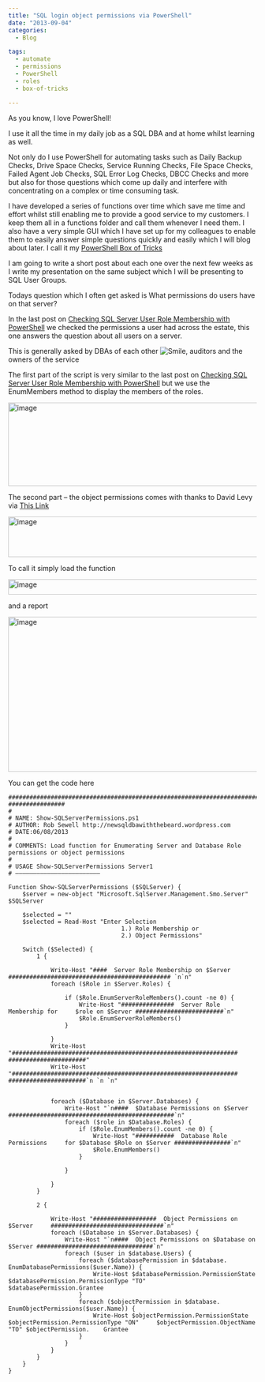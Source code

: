 ```yaml
---
title: "SQL login object permissions via PowerShell"
date: "2013-09-04" 
categories:
  - Blog

tags:
  - automate
  - permissions
  - PowerShell
  - roles
  - box-of-tricks

---
```

<P>As you know, I love PowerShell!</P>
<P>I use it all the time in my daily job as a SQL DBA and at home whilst learning as well.</P>
<P>Not only do I use PowerShell for automating tasks such as Daily Backup Checks, Drive Space Checks, Service Running Checks, File Space Checks, Failed Agent Job Checks, SQL Error Log Checks, DBCC Checks and more but also for those questions which come up daily and interfere with concentrating on a complex or time consuming task.</P>
<P>I have developed a series of functions over time which save me time and effort whilst still enabling me to provide a good service to my customers. I keep them all in a functions folder and call them whenever I need them. I also have a very simple GUI which I have set up for my colleagues to enable them to easily answer simple questions quickly and easily which I will blog about later. I call it my <A href="https://blog.robsewell.com/tags/#box-of-tricks" rel=noopener target=_blank>PowerShell Box of Tricks</A></P>
<P>I am going to write a short post about each one over the next few weeks as I write my presentation on the same subject which I will be presenting to SQL User Groups.</P>
<P>Todays question which I often get asked is What permissions do users have on that server?</P>
<P>In the last post on <A href="https://blog.robsewell.com/?p=114" rel=noopener target=_blank>Checking SQL Server User Role Membership with PowerShell</A> we checked the permissions a user had across the estate, this one answers the question about all users on a server.</P>
<P>This is generally asked by DBAs of each other <IMG class="wlEmoticon wlEmoticon-smile" style="BORDER-TOP-STYLE: none; BORDER-LEFT-STYLE: none; BORDER-BOTTOM-STYLE: none; BORDER-RIGHT-STYLE: none" alt=Smile src="https://i0.wp.com/sqldbawithabeard.com/wp-content/uploads/2013/09/wlemoticon-smile.png?w=630" data-recalc-dims="1">, auditors and the owners of the service</P>
<P>The first part of the script is very similar to the last post on <A href="https://blog.robsewell.com/?p=114" rel=noopener target=_blank>Checking SQL Server User Role Membership with PowerShell</A> but we use the EnumMembers method to display the members of the roles.</P>
<P><A href="https://i0.wp.com/sqldbawithabeard.com/wp-content/uploads/2013/09/image15.png"><IMG title=image style="BORDER-LEFT-WIDTH: 0px; BORDER-RIGHT-WIDTH: 0px; BACKGROUND-IMAGE: none; BORDER-BOTTOM-WIDTH: 0px; PADDING-TOP: 0px; PADDING-LEFT: 0px; DISPLAY: inline; PADDING-RIGHT: 0px; BORDER-TOP-WIDTH: 0px" border=0 alt=image src="https://i0.wp.com/sqldbawithabeard.com/wp-content/uploads/2013/09/image_thumb15.png?resize=630%2C169" width=630 height=169 data-recalc-dims="1" loading="lazy"></A></P>
<P>The second part – the object permissions comes with thanks to David Levy via <A href="http://adventuresinsql.com/2009/12/script-individual-user-rights-in-a-database-with-powershell/" rel=noopener target=_blank>This Link</A></P>
<P><A href="https://i0.wp.com/sqldbawithabeard.com/wp-content/uploads/2013/09/image16.png"><IMG title=image style="BORDER-LEFT-WIDTH: 0px; BORDER-RIGHT-WIDTH: 0px; BACKGROUND-IMAGE: none; BORDER-BOTTOM-WIDTH: 0px; PADDING-TOP: 0px; PADDING-LEFT: 0px; DISPLAY: inline; PADDING-RIGHT: 0px; BORDER-TOP-WIDTH: 0px" border=0 alt=image src="https://i0.wp.com/sqldbawithabeard.com/wp-content/uploads/2013/09/image_thumb16.png?resize=630%2C82" width=630 height=82 data-recalc-dims="1" loading="lazy"></A></P>
<P>To call it simply load the function</P>
<P><A href="https://i1.wp.com/sqldbawithabeard.com/wp-content/uploads/2013/09/image23.png"><IMG title=image style="BORDER-LEFT-WIDTH: 0px; BORDER-RIGHT-WIDTH: 0px; BACKGROUND-IMAGE: none; BORDER-BOTTOM-WIDTH: 0px; PADDING-TOP: 0px; PADDING-LEFT: 0px; DISPLAY: inline; PADDING-RIGHT: 0px; BORDER-TOP-WIDTH: 0px" border=0 alt=image src="https://i0.wp.com/sqldbawithabeard.com/wp-content/uploads/2013/09/image_thumb23.png?resize=540%2C31" width=540 height=31 data-recalc-dims="1" loading="lazy"></A></P>
<P>and a report</P>
<P><A href="https://i0.wp.com/sqldbawithabeard.com/wp-content/uploads/2013/09/image24.png"><IMG title=image style="BORDER-LEFT-WIDTH: 0px; BORDER-RIGHT-WIDTH: 0px; BACKGROUND-IMAGE: none; BORDER-BOTTOM-WIDTH: 0px; PADDING-TOP: 0px; PADDING-LEFT: 0px; DISPLAY: inline; PADDING-RIGHT: 0px; BORDER-TOP-WIDTH: 0px" border=0 alt=image src="https://i2.wp.com/sqldbawithabeard.com/wp-content/uploads/2013/09/image_thumb24.png?resize=630%2C314" width=630 height=314 data-recalc-dims="1" loading="lazy"></A></P>
<P>You can get the code here</P>


    #############################################################################    ################
    #
    # NAME: Show-SQLServerPermissions.ps1
    # AUTHOR: Rob Sewell http://newsqldbawiththebeard.wordpress.com
    # DATE:06/08/2013
    #
    # COMMENTS: Load function for Enumerating Server and Database Role     permissions or object permissions
    #
    # USAGE Show-SQLServerPermissions Server1
    # ————————————————————————
    
    Function Show-SQLServerPermissions ($SQLServer) {
        $server = new-object "Microsoft.SqlServer.Management.Smo.Server"     $SQLServer
    
        $selected = "" 
        $selected = Read-Host "Enter Selection 
                                    1.) Role Membership or 
                                    2.) Object Permissions"
        
        Switch ($Selected) {
            1 {
        
                Write-Host "####  Server Role Membership on $Server     ############################################## `n`n"
                foreach ($Role in $Server.Roles) {
                                    
                    if ($Role.EnumServerRoleMembers().count -ne 0) {
                        Write-Host "###############  Server Role Membership for     $role on $Server #########################`n" 
                        $Role.EnumServerRoleMembers()
                    }
    
                }
                Write-Host     "################################################################    ######################" 
                Write-Host     "################################################################    ######################`n `n `n" 
    
    
                foreach ($Database in $Server.Databases) {
                    Write-Host "`n####  $Database Permissions on $Server     ###############################################`n" 
                    foreach ($role in $Database.Roles) {
                        if ($Role.EnumMembers().count -ne 0) {
                            Write-Host "###########  Database Role Permissions     for $Database $Role on $Server ################`n"
                            $Role.EnumMembers()
                        }
    
                    }
    
                }
            } 
    
            2 {
    
                Write-Host "##################  Object Permissions on $Server     ################################`n"
                foreach ($Database in $Server.Databases) {
                    Write-Host "`n####  Object Permissions on $Database on     $Server #################################`n"
                    foreach ($user in $database.Users) {
                        foreach ($databasePermission in $database.    EnumDatabasePermissions($user.Name)) {
                            Write-Host $databasePermission.PermissionState     $databasePermission.PermissionType "TO"     $databasePermission.Grantee
                        }
                        foreach ($objectPermission in $database.    EnumObjectPermissions($user.Name)) {
                            Write-Host $objectPermission.PermissionState     $objectPermission.PermissionType "ON"     $objectPermission.ObjectName "TO" $objectPermission.    Grantee
                        }
                    }
                }
            }
        }
    }

<P>&nbsp;</P>


